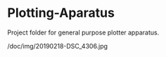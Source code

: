 # Plotting-Aparatus

Project folder for general purpose plotter apparatus. 

/doc/img/20190218-DSC_4306.jpg